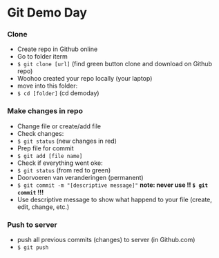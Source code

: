 # Git Demo Day

### Clone
- Create repo in Github online
- Go to folder iterm
- `$ git clone [url]` (find green button clone and download on Github repo)
- Woohoo created your repo locally (your laptop)
- move into this folder:
- `$ cd [folder]` (cd demoday)

### Make changes in repo
- Change file or create/add file 
- Check changes:
- `$ git status` (new changes in red) 
- Prep file for commit
- `$ git add [file name]` 
- Check if everything went oke:
- `$ git status` (from red to green) 
- Doorvoeren van veranderingen (permanent)
- `$ git commit -m "[descriptive message]"` **note: never use !! `$ git commit` !!!**
- Use descriptive message to show what happend to your file (create, edit, change, etc.)

### Push to server
- push all previous commits (changes) to server (in Github.com)
- `$ git push` 
